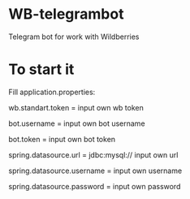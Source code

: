 # WB-telegrambot
Telegram bot for work with Wildberries

# To start it
Fill application.properties:

wb.standart.token = input own wb token


bot.username = input own bot username

bot.token = input own bot token


spring.datasource.url = jdbc:mysql:// input own url

spring.datasource.username = input own username

spring.datasource.password = input own password